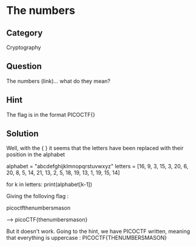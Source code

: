 # The numbers

## Category

Cryptography

## Question

The numbers (link)... what do they mean?


## Hint

The flag is in the format PICOCTF{}

## Solution
Well, with the { } it seems that the letters have been replaced with their position in the alphabet

alphabet = "abcdefghijklmnopqrstuvwxyz"
letters = [16, 9, 3, 15, 3, 20, 6, 20, 8, 5, 14, 21, 13, 2, 5, 18, 19, 13, 1, 19, 15, 14]

for k in letters:
	print(alphabet[k-1])


Giving the folloving flag :

picoctfthenumbersmason


--> picoCTF{thenumbersmason}

But it doesn't work. Going to the hint, we have PICOCTF written, meaning that everything is uppercase :
PICOCTF{THENUMBERSMASON}
